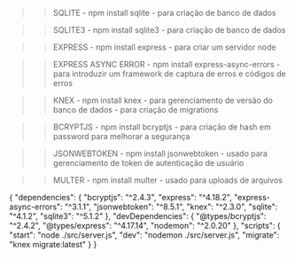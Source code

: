 >> SQLITE
    - npm install sqlite
    - para criação de banco de dados

>> SQLITE3
    - npm install sqlite3
    - para criação de banco de dados

>> EXPRESS
    - npm install express
    - para criar um servidor node

>> EXPRESS ASYNC ERROR
    - npm install express-async-errors
    - para introduzir um framework de captura de erros e códigos de erros

>> KNEX
    - npm install knex
    - para gerenciamento de versão do banco de dados
    - para criação de migrations

>> BCRYPTJS
    - npm install bcryptjs
    - para criação de hash em password para melhorar a segurança

>> JSONWEBTOKEN
    - npm install jsonwebtoken
    - usado para gerenciamento de token de autenticação de usuário

>> MULTER
    - npm install multer
    - usado para uploads de arquivos


{
  "dependencies": {
    "bcryptjs": "^2.4.3",
    "express": "^4.18.2",
    "express-async-errors": "^3.1.1",
    "jsonwebtoken": "^8.5.1",
    "knex": "^2.3.0",
    "sqlite": "^4.1.2",
    "sqlite3": "^5.1.2"
  },
  "devDependencies": {
    "@types/bcryptjs": "^2.4.2",
    "@types/express": "^4.17.14",
    "nodemon": "^2.0.20"
  },
  "scripts": {
    "start": "node ./src/server.js",
    "dev": "nodemon ./src/server.js",
    "migrate": "knex migrate:latest"
  }
}